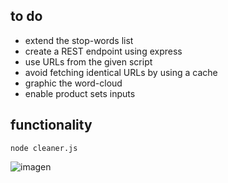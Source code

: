 ## to do
- extend the stop-words list
- create a REST endpoint using express
- use URLs from the given script
- avoid fetching identical URLs by using a cache
- graphic the word-cloud
- enable product sets inputs

## functionality
```
node cleaner.js
```
![imagen](https://github.com/user-attachments/assets/026f00b4-ce84-4afc-b032-dd90ec7b5572)
